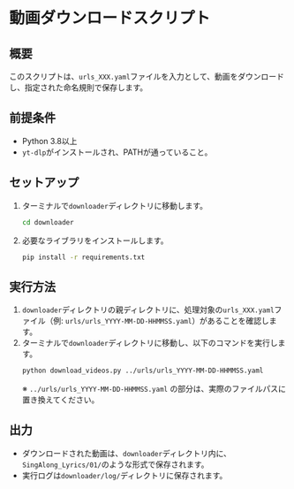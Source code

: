 # 動画ダウンロードスクリプト

## 概要
このスクリプトは、`urls_XXX.yaml`ファイルを入力として、動画をダウンロードし、指定された命名規則で保存します。

## 前提条件
- Python 3.8以上
- `yt-dlp`がインストールされ、PATHが通っていること。

## セットアップ
1. ターミナルで`downloader`ディレクトリに移動します。
   ```bash
   cd downloader
   ```
2. 必要なライブラリをインストールします。
   ```bash
   pip install -r requirements.txt
   ```

## 実行方法
1. `downloader`ディレクトリの親ディレクトリに、処理対象の`urls_XXX.yaml`ファイル（例: `urls/urls_YYYY-MM-DD-HHMMSS.yaml`）があることを確認します。
2. ターミナルで`downloader`ディレクトリに移動し、以下のコマンドを実行します。
   ```bash
   python download_videos.py ../urls/urls_YYYY-MM-DD-HHMMSS.yaml
   ```
   ※ `../urls/urls_YYYY-MM-DD-HHMMSS.yaml` の部分は、実際のファイルパスに置き換えてください。

## 出力
- ダウンロードされた動画は、`downloader`ディレクトリ内に、`SingAlong_Lyrics/01/`のような形式で保存されます。
- 実行ログは`downloader/log/`ディレクトリに保存されます。